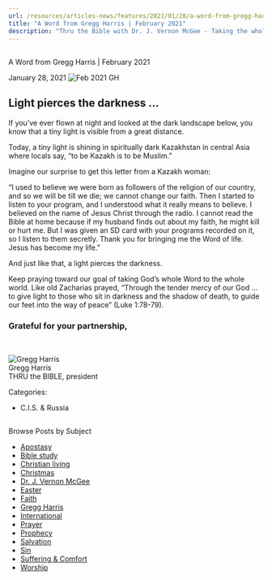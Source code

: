 ```yaml
---
url: /resources/articles-news/features/2021/01/28/a-word-from-gregg-harris-february-2021
title: "A Word from Gregg Harris | February 2021"
description: "Thru the Bible with Dr. J. Vernon McGee - Taking the whole Word to the whole world"
---
```







## 
 A Word from Gregg Harris | February 2021


January 28, 2021
![](https://ttb.org/images/default-source/features-and-news/feb-2021-gha26e06d4-d327-400c-8d5d-f61689e1f464.jpg?sfvrsn=41b81f16_1 "Feb 2021 GH")




## Light pierces the darkness ...

If you’ve ever flown at night and looked at the dark landscape below, you know that a tiny light is visible from a great distance. 

Today, a tiny light is shining in spiritually dark Kazakhstan in central Asia where locals say, “to be Kazakh is to be Muslim.” 

Imagine our surprise to get this letter from a Kazakh woman:

“I used to believe we were born as followers of the religion of our country, and so we will be till we die; we cannot change our faith. Then I started to listen to your program, and I understood what it really means to believe. I believed on the name of Jesus Christ through the radio. I cannot read the Bible at home because if my husband finds out about my faith, he might kill or hurt me. But I was given an SD card with your programs recorded on it, so I listen to them secretly. Thank you for bringing me the Word of life. Jesus has become my life.”

And just like that, a light pierces the darkness. 

Keep praying toward our goal of taking God’s whole Word to the whole world. Like old Zacharias prayed, “Through the tender mercy of our God … to give light to those who sit in darkness and the shadow of death, to guide our feet into the way of peace” (Luke 1:78-79).

### Grateful for your partnership,

 

![Gregg Harris ](/images/default-source/default-album/gregg-harris.jpg?sfvrsn=38591e16_0 "Gregg Harris ")  
Gregg Harris  
THRU the BIBLE, president 



Categories: 


* C.I.S. & Russia









## 
 Browse Posts by Subject


* [Apostasy](/resources/articles-news/-in-tags/tags/Apostasy)
* [Bible study](/resources/articles-news/-in-tags/tags/Bible-study)
* [Christian living](/resources/articles-news/-in-tags/tags/Christian-living)
* [Christmas](/resources/articles-news/-in-tags/tags/Christmas)
* [Dr. J. Vernon McGee](/resources/articles-news/-in-tags/tags/Dr-J-Vernon-McGee)
* [Easter](/resources/articles-news/-in-tags/tags/easter)
* [Faith](/resources/articles-news/-in-tags/tags/Faith)
* [Gregg Harris](/resources/articles-news/-in-tags/tags/Gregg-Harris)
* [International](/resources/articles-news/-in-tags/tags/International)
* [Prayer](/resources/articles-news/-in-tags/tags/prayer)
* [Prophecy](/resources/articles-news/-in-tags/tags/Prophecy)
* [Salvation](/resources/articles-news/-in-tags/tags/Salvation)
* [Sin](/resources/articles-news/-in-tags/tags/sin)
* [Suffering & Comfort](/resources/articles-news/-in-tags/tags/Suffering-Comfort)
* [Worship](/resources/articles-news/-in-tags/tags/worship)






